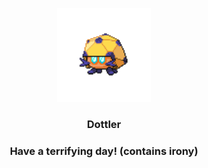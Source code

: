 <p align="center">
    <img src="https://raw.githubusercontent.com/PokeAPI/sprites/master/sprites/pokemon/825.png" width="150" height="150">
</p>
<h3 align="center"> <b>Dottler</b></h3>
<h3 align="center">Have a terrifying day! (contains irony)</h3>
